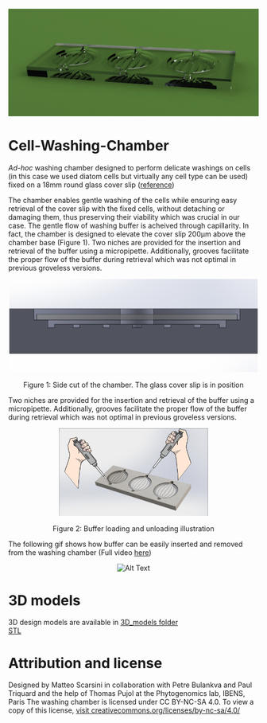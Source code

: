 ![alt banner](figures/Washing_chamber_render.png)

# Cell-Washing-Chamber

<i>Ad-hoc</i> washing chamber designed to perform delicate washings on cells (in this case we used diatom cells but virtually any cell type can be used) fixed on a 18mm round glass cover slip ([reference](https://www.marienfeld-superior.com/cover-glasses-thickness-no-1-circular.html))

The chamber enables gentle washing of the cells while ensuring easy retrieval of the cover slip with the fixed cells, without detaching or damaging them, thus preserving their viability which was crucial in our case. The gentle flow of washing buffer is acheived through capillarity. In fact, the chamber is designed to elevate the cover slip 200μm above the chamber base (Figure 1). Two niches are provided for the insertion and retrieval of the buffer using a micropipette. Additionally, grooves facilitate the proper flow of the buffer during retrieval which was not optimal in previous groveless versions.

<p align="center">
  <img src="figures/Chamber_side_cut.png" width="500px" />
</div>
<p align="center">Figure 1: Side cut of the chamber. The glass cover slip is in position</p>

Two niches are provided for the insertion and retrieval of the buffer using a micropipette. Additionally, grooves facilitate the proper flow of the buffer during retrieval which was not optimal in previous groveless versions.

<p align="center">
  <img src="figures/Washing_chamber_illustration1.png" width="300px" />
</div>
<p align="center">Figure 2: Buffer loading and unloading illustration </p>

The following gif shows how buffer can be easily inserted and removed from the washing chamber (Full video [here](https://youtu.be/eTJ1GoubKlY))

<p align="center">
  <img src="https://github.com/mattsolution/Cell-Washing-Chamber/blob/main/videos/Whashing_chamber.gif" alt="Alt Text">
</p>

# 3D models
<a>3D design models are available in [3D_models folder](https://github.com/mattsolution/Cell-Washing-Chamber/tree/main/3D_models)</a><br>
<a href="3D_models/Washing_chamber_v4.STL" download>STL</a><br>


# Attribution and license
Designed by Matteo Scarsini in collaboration with Petre Bulankva and Paul Triquard and the help of Thomas Pujol at the Phytogenomics lab, IBENS, Paris
The washing chamber is licensed under CC BY-NC-SA 4.0. To view a copy of this license, [visit creativecommons.org/licenses/by-nc-sa/4.0/](http://creativecommons.org/licenses/by-nc-sa/4.0/)

